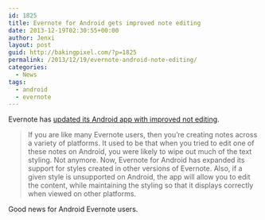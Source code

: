 ```yaml
---
id: 1825
title: Evernote for Android gets improved note editing
date: 2013-12-19T02:30:55+00:00
author: Jenxi
layout: post
guid: http://bakingpixel.com/?p=1825
permalink: /2013/12/19/evernote-android-note-editing/
categories:
  - News
tags:
  - android
  - evernote
---
```

Evernote has [updated its Android app with improved not editing](http://blog.evernote.com/blog/2013/12/17/evernote-for-android-gets-improved-note-editing/).

> If you are like many Evernote users, then you’re creating notes across a variety of platforms. It used to be that when you tried to edit one of these notes on Android, you were likely to wipe out much of the text styling. Not anymore. Now, Evernote for Android has expanded its support for styles created in other versions of Evernote. Also, if a given style is unsupported on Android, the app will allow you to edit the content, while maintaining the styling so that it displays correctly when viewed on other platforms. 

Good news for Android Evernote users.